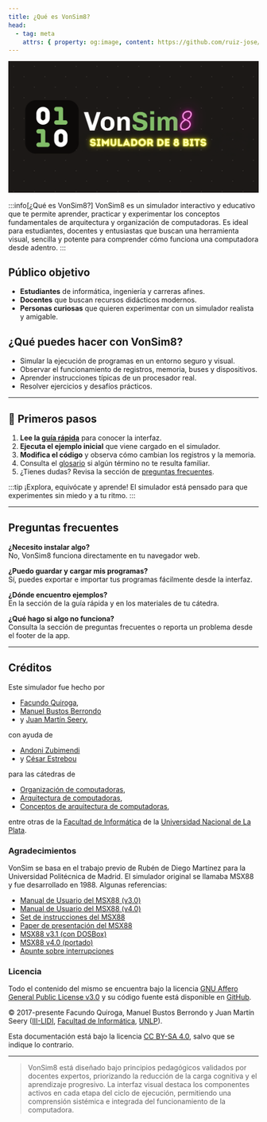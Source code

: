 ```yaml
---
title: ¿Qué es VonSim8?
head:
  - tag: meta
    attrs: { property: og:image, content: https://github.com/ruiz-jose/VonSim8/docs/og/index.png }
---
```


![Simulador de 8 bits](https://raw.githubusercontent.com/ruiz-jose/VonSim8/main/app/public/og.png)

:::info[¿Qué es VonSim8?]
VonSim8 es un simulador interactivo y educativo que te permite aprender, practicar y experimentar los conceptos fundamentales de arquitectura y organización de computadoras. Es ideal para estudiantes, docentes y entusiastas que buscan una herramienta visual, sencilla y potente para comprender cómo funciona una computadora desde adentro.
:::

## Público objetivo

- **Estudiantes** de informática, ingeniería y carreras afines.
- **Docentes** que buscan recursos didácticos modernos.
- **Personas curiosas** que quieren experimentar con un simulador realista y amigable.

## ¿Qué puedes hacer con VonSim8?

- Simular la ejecución de programas en un entorno seguro y visual.
- Observar el funcionamiento de registros, memoria, buses y dispositivos.
- Aprender instrucciones típicas de un procesador real.
- Resolver ejercicios y desafíos prácticos.

---

## 🚀 Primeros pasos

1. **Lee la [guía rápida](/VonSim8/docs/guia-rapida/)** para conocer la interfaz.
2. **Ejecuta el ejemplo inicial** que viene cargado en el simulador.
3. **Modifica el código** y observa cómo cambian los registros y la memoria.
4. Consulta el [glosario](/VonSim8/docs/glosario/) si algún término no te resulta familiar.
5. ¿Tienes dudas? Revisa la sección de [preguntas frecuentes](/VonSim8/docs/faq/).

:::tip
¡Explora, equivócate y aprende! El simulador está pensado para que experimentes sin miedo y a tu ritmo.
:::

---

## Preguntas frecuentes

**¿Necesito instalar algo?**  
No, VonSim8 funciona directamente en tu navegador web.

**¿Puedo guardar y cargar mis programas?**  
Sí, puedes exportar e importar tus programas fácilmente desde la interfaz.

**¿Dónde encuentro ejemplos?**  
En la sección de la guía rápida y en los materiales de tu cátedra.

**¿Qué hago si algo no funciona?**  
Consulta la sección de preguntas frecuentes o reporta un problema desde el footer de la app.

---

## Créditos

Este simulador fue hecho por

- [Facundo Quiroga](http://facundoq.github.io/),
- [Manuel Bustos Berrondo](https://github.com/manuelbb)
- y [Juan Martín Seery](https://juanm04.com),

con ayuda de

- [Andoni Zubimendi](https://github.com/AndoniZubimendi)
- y [César Estrebou](https://github.com/cesarares)

para las cátedras de

- [Organización de computadoras](http://weblidi.info.unlp.edu.ar/catedras/organiza/),
- [Arquitectura de computadoras](http://weblidi.info.unlp.edu.ar/catedras/arquitecturaP2003/),
- [Conceptos de arquitectura de computadoras](http://weblidi.info.unlp.edu.ar/catedras/ConArqCom/),

entre otras de la [Facultad de Informática](https://info.unlp.edu.ar/) de la [Universidad Nacional de La Plata](https://www.unlp.edu.ar/).

### Agradecimientos

VonSim se basa en el trabajo previo de Rubén de Diego Martínez para la Universidad Politécnica de Madrid. El simulador original se llamaba MSX88 y fue desarrollado en 1988. Algunas referencias:

- [Manual de Usuario del MSX88 (v3.0)](/VonSim8/docs/msx88/Manual-MSX88-v3.pdf)
- [Manual de Usuario del MSX88 (v4.0)](/VonSim8/docs/msx88/Manual-MSX88-v4.pdf)
- [Set de instrucciones del MSX88](/VonSim8/docs/msx88/set-instr-MSX88.PDF)
- [Paper de presentación del MSX88](/VonSim8/docs/msx88/msx88-original-paper.pdf)
- [MSX88 v3.1 (con DOSBox)](/VonSim8/docs/msx88/MSX88Portable.zip)
- [MSX88 v4.0 (portado)](/VonSim8/docs/msx88/msx88_2017.rar)
- [Apunte sobre interrupciones](/VonSim8/docs/msx88/apunte-interrupciones.pdf)

### Licencia

Todo el contenido del mismo se encuentra bajo la licencia [GNU Affero General Public License v3.0](https://github.com/ruiz-jose/VonSim8/blob/main/LICENSE) y su código fuente está disponible en [GitHub](https://github.com/ruiz-jose/VonSim8).

&copy; 2017-presente Facundo Quiroga, Manuel Bustos Berrondo y Juan Martín Seery ([III-LIDI](https://weblidi.info.unlp.edu.ar/), [Facultad de Informática](https://info.unlp.edu.ar/), [UNLP](https://unlp.edu.ar/)).

Esta documentación está bajo la licencia [CC BY-SA 4.0](https://creativecommons.org/licenses/by-sa/4.0/), salvo que se indique lo contrario.

---

> VonSim8 está diseñado bajo principios pedagógicos validados por docentes expertos, priorizando la reducción de la carga cognitiva y el aprendizaje progresivo. La interfaz visual destaca los componentes activos en cada etapa del ciclo de ejecución, permitiendo una comprensión sistémica e integrada del funcionamiento de la computadora.
